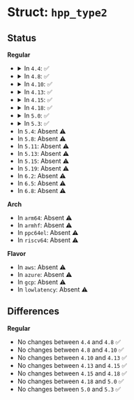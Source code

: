 # Struct: <code>hpp_type2</code>

## Status
<b>Regular</b>
<ul>
<li>
<details>
<summary>In <code>4.4</code>: ✅</summary>

```c
struct hpp_type2 {
    u32 revision;
    u32 unc_err_mask_and;
    u32 unc_err_mask_or;
    u32 unc_err_sever_and;
    u32 unc_err_sever_or;
    u32 cor_err_mask_and;
    u32 cor_err_mask_or;
    u32 adv_err_cap_and;
    u32 adv_err_cap_or;
    u16 pci_exp_devctl_and;
    u16 pci_exp_devctl_or;
    u16 pci_exp_lnkctl_and;
    u16 pci_exp_lnkctl_or;
    u32 sec_unc_err_sever_and;
    u32 sec_unc_err_sever_or;
    u32 sec_unc_err_mask_and;
    u32 sec_unc_err_mask_or;
};
```
</details>
</li>
<li>
<details>
<summary>In <code>4.8</code>: ✅</summary>

```c
struct hpp_type2 {
    u32 revision;
    u32 unc_err_mask_and;
    u32 unc_err_mask_or;
    u32 unc_err_sever_and;
    u32 unc_err_sever_or;
    u32 cor_err_mask_and;
    u32 cor_err_mask_or;
    u32 adv_err_cap_and;
    u32 adv_err_cap_or;
    u16 pci_exp_devctl_and;
    u16 pci_exp_devctl_or;
    u16 pci_exp_lnkctl_and;
    u16 pci_exp_lnkctl_or;
    u32 sec_unc_err_sever_and;
    u32 sec_unc_err_sever_or;
    u32 sec_unc_err_mask_and;
    u32 sec_unc_err_mask_or;
};
```
</details>
</li>
<li>
<details>
<summary>In <code>4.10</code>: ✅</summary>

```c
struct hpp_type2 {
    u32 revision;
    u32 unc_err_mask_and;
    u32 unc_err_mask_or;
    u32 unc_err_sever_and;
    u32 unc_err_sever_or;
    u32 cor_err_mask_and;
    u32 cor_err_mask_or;
    u32 adv_err_cap_and;
    u32 adv_err_cap_or;
    u16 pci_exp_devctl_and;
    u16 pci_exp_devctl_or;
    u16 pci_exp_lnkctl_and;
    u16 pci_exp_lnkctl_or;
    u32 sec_unc_err_sever_and;
    u32 sec_unc_err_sever_or;
    u32 sec_unc_err_mask_and;
    u32 sec_unc_err_mask_or;
};
```
</details>
</li>
<li>
<details>
<summary>In <code>4.13</code>: ✅</summary>

```c
struct hpp_type2 {
    u32 revision;
    u32 unc_err_mask_and;
    u32 unc_err_mask_or;
    u32 unc_err_sever_and;
    u32 unc_err_sever_or;
    u32 cor_err_mask_and;
    u32 cor_err_mask_or;
    u32 adv_err_cap_and;
    u32 adv_err_cap_or;
    u16 pci_exp_devctl_and;
    u16 pci_exp_devctl_or;
    u16 pci_exp_lnkctl_and;
    u16 pci_exp_lnkctl_or;
    u32 sec_unc_err_sever_and;
    u32 sec_unc_err_sever_or;
    u32 sec_unc_err_mask_and;
    u32 sec_unc_err_mask_or;
};
```
</details>
</li>
<li>
<details>
<summary>In <code>4.15</code>: ✅</summary>

```c
struct hpp_type2 {
    u32 revision;
    u32 unc_err_mask_and;
    u32 unc_err_mask_or;
    u32 unc_err_sever_and;
    u32 unc_err_sever_or;
    u32 cor_err_mask_and;
    u32 cor_err_mask_or;
    u32 adv_err_cap_and;
    u32 adv_err_cap_or;
    u16 pci_exp_devctl_and;
    u16 pci_exp_devctl_or;
    u16 pci_exp_lnkctl_and;
    u16 pci_exp_lnkctl_or;
    u32 sec_unc_err_sever_and;
    u32 sec_unc_err_sever_or;
    u32 sec_unc_err_mask_and;
    u32 sec_unc_err_mask_or;
};
```
</details>
</li>
<li>
<details>
<summary>In <code>4.18</code>: ✅</summary>

```c
struct hpp_type2 {
    u32 revision;
    u32 unc_err_mask_and;
    u32 unc_err_mask_or;
    u32 unc_err_sever_and;
    u32 unc_err_sever_or;
    u32 cor_err_mask_and;
    u32 cor_err_mask_or;
    u32 adv_err_cap_and;
    u32 adv_err_cap_or;
    u16 pci_exp_devctl_and;
    u16 pci_exp_devctl_or;
    u16 pci_exp_lnkctl_and;
    u16 pci_exp_lnkctl_or;
    u32 sec_unc_err_sever_and;
    u32 sec_unc_err_sever_or;
    u32 sec_unc_err_mask_and;
    u32 sec_unc_err_mask_or;
};
```
</details>
</li>
<li>
<details>
<summary>In <code>5.0</code>: ✅</summary>

```c
struct hpp_type2 {
    u32 revision;
    u32 unc_err_mask_and;
    u32 unc_err_mask_or;
    u32 unc_err_sever_and;
    u32 unc_err_sever_or;
    u32 cor_err_mask_and;
    u32 cor_err_mask_or;
    u32 adv_err_cap_and;
    u32 adv_err_cap_or;
    u16 pci_exp_devctl_and;
    u16 pci_exp_devctl_or;
    u16 pci_exp_lnkctl_and;
    u16 pci_exp_lnkctl_or;
    u32 sec_unc_err_sever_and;
    u32 sec_unc_err_sever_or;
    u32 sec_unc_err_mask_and;
    u32 sec_unc_err_mask_or;
};
```
</details>
</li>
<li>
<details>
<summary>In <code>5.3</code>: ✅</summary>

```c
struct hpp_type2 {
    u32 revision;
    u32 unc_err_mask_and;
    u32 unc_err_mask_or;
    u32 unc_err_sever_and;
    u32 unc_err_sever_or;
    u32 cor_err_mask_and;
    u32 cor_err_mask_or;
    u32 adv_err_cap_and;
    u32 adv_err_cap_or;
    u16 pci_exp_devctl_and;
    u16 pci_exp_devctl_or;
    u16 pci_exp_lnkctl_and;
    u16 pci_exp_lnkctl_or;
    u32 sec_unc_err_sever_and;
    u32 sec_unc_err_sever_or;
    u32 sec_unc_err_mask_and;
    u32 sec_unc_err_mask_or;
};
```
</details>
</li>
<li>
In <code>5.4</code>: Absent ⚠️
</li>
<li>
In <code>5.8</code>: Absent ⚠️
</li>
<li>
In <code>5.11</code>: Absent ⚠️
</li>
<li>
In <code>5.13</code>: Absent ⚠️
</li>
<li>
In <code>5.15</code>: Absent ⚠️
</li>
<li>
In <code>5.19</code>: Absent ⚠️
</li>
<li>
In <code>6.2</code>: Absent ⚠️
</li>
<li>
In <code>6.5</code>: Absent ⚠️
</li>
<li>
In <code>6.8</code>: Absent ⚠️
</li>
</ul>
<b>Arch</b>
<ul>
<li>
In <code>arm64</code>: Absent ⚠️
</li>
<li>
In <code>armhf</code>: Absent ⚠️
</li>
<li>
In <code>ppc64el</code>: Absent ⚠️
</li>
<li>
In <code>riscv64</code>: Absent ⚠️
</li>
</ul>
<b>Flavor</b>
<ul>
<li>
In <code>aws</code>: Absent ⚠️
</li>
<li>
In <code>azure</code>: Absent ⚠️
</li>
<li>
In <code>gcp</code>: Absent ⚠️
</li>
<li>
In <code>lowlatency</code>: Absent ⚠️
</li>
</ul>

## Differences
<b>Regular</b>
<ul>
<li>
No changes between <code>4.4</code> and <code>4.8</code> ✅
</li>
<li>
No changes between <code>4.8</code> and <code>4.10</code> ✅
</li>
<li>
No changes between <code>4.10</code> and <code>4.13</code> ✅
</li>
<li>
No changes between <code>4.13</code> and <code>4.15</code> ✅
</li>
<li>
No changes between <code>4.15</code> and <code>4.18</code> ✅
</li>
<li>
No changes between <code>4.18</code> and <code>5.0</code> ✅
</li>
<li>
No changes between <code>5.0</code> and <code>5.3</code> ✅
</li>
</ul>
